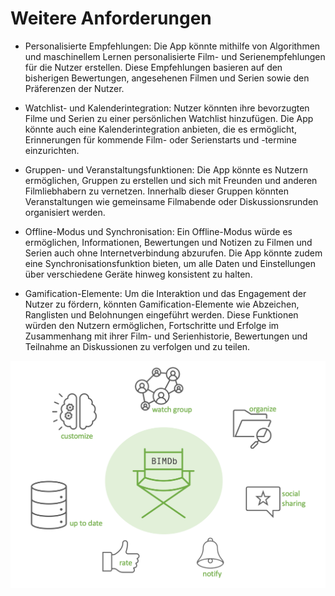 # Weitere Anforderungen

- Personalisierte Empfehlungen: Die App könnte mithilfe von Algorithmen und maschinellem Lernen personalisierte Film- und Serienempfehlungen für die Nutzer erstellen. Diese Empfehlungen basieren auf den bisherigen Bewertungen, angesehenen Filmen und Serien sowie den Präferenzen der Nutzer.

- Watchlist- und Kalenderintegration: Nutzer könnten ihre bevorzugten Filme und Serien zu einer persönlichen Watchlist hinzufügen. Die App könnte auch eine Kalenderintegration anbieten, die es ermöglicht, Erinnerungen für kommende Film- oder Serienstarts und -termine einzurichten.

- Gruppen- und Veranstaltungsfunktionen: Die App könnte es Nutzern ermöglichen, Gruppen zu erstellen und sich mit Freunden und anderen Filmliebhabern zu vernetzen. Innerhalb dieser Gruppen könnten Veranstaltungen wie gemeinsame Filmabende oder Diskussionsrunden organisiert werden.

- Offline-Modus und Synchronisation: Ein Offline-Modus würde es ermöglichen, Informationen, Bewertungen und Notizen zu Filmen und Serien auch ohne Internetverbindung abzurufen. Die App könnte zudem eine Synchronisationsfunktion bieten, um alle Daten und Einstellungen über verschiedene Geräte hinweg konsistent zu halten.

- Gamification-Elemente: Um die Interaktion und das Engagement der Nutzer zu fördern, könnten Gamification-Elemente wie Abzeichen, Ranglisten und Belohnungen eingeführt werden. Diese Funktionen würden den Nutzern ermöglichen, Fortschritte und Erfolge im Zusammenhang mit ihrer Film- und Serienhistorie, Bewertungen und Teilnahme an Diskussionen zu verfolgen und zu teilen.

![Nutzen](../assets/img/BIMDB_Nutzen.png)



